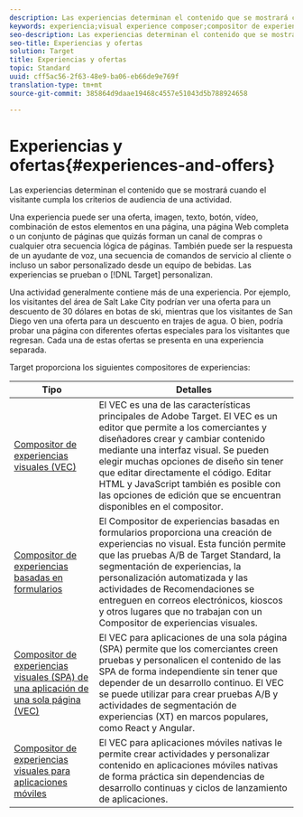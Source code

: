 ```yaml
---
description: Las experiencias determinan el contenido que se mostrará cuando el visitante cumpla los criterios de audiencia de una actividad.
keywords: experiencia;visual experience composer;compositor de experiencias visuales;enhanced experience composer;compositor de experiencias mejorado;compositor de experiencias basadas en formularios;compositor de formularios;compositor visual;compositor de experiencias;contenido mixto;iframe;eliminación de iframes;eliminar iframe;opciones de x-frame;opciones de x frame;origen cruzado;problemas de origen cruzado;flujo de trabajo de autenticación;lista negra de ip;lista blanca de ip
seo-description: Las experiencias determinan el contenido que se mostrará cuando el visitante cumpla los criterios de audiencia de una actividad.
seo-title: Experiencias y ofertas
solution: Target
title: Experiencias y ofertas
topic: Standard
uuid: cff5ac56-2f63-48e9-ba06-eb66de9e769f
translation-type: tm+mt
source-git-commit: 385864d9daae19468c4557e51043d5b788924658

---
```



# Experiencias y ofertas{#experiences-and-offers}

Las experiencias determinan el contenido que se mostrará cuando el visitante cumpla los criterios de audiencia de una actividad.

Una experiencia puede ser una oferta, imagen, texto, botón, vídeo, combinación de estos elementos en una página, una página Web completa o un conjunto de páginas que quizás forman un canal de compras o cualquier otra secuencia lógica de páginas. También puede ser la respuesta de un ayudante de voz, una secuencia de comandos de servicio al cliente o incluso un sabor personalizado desde un equipo de bebidas. Las experiencias se prueban o [!DNL Target] personalizan.

Una actividad generalmente contiene más de una experiencia. Por ejemplo, los visitantes del área de Salt Lake City podrían ver una oferta para un descuento de 30 dólares en botas de ski, mientras que los visitantes de San Diego ven una oferta para un descuento en trajes de agua. O bien, podría probar una página con diferentes ofertas especiales para los visitantes que regresan. Cada una de estas ofertas se presenta en una experiencia separada.

Target proporciona los siguientes compositores de experiencias:

| Tipo | Detalles |
| --- | --- |
| [Compositor de experiencias visuales (VEC)](../c-experiences/c-visual-experience-composer/visual-experience-composer.md#concept_CF63320EB8924B2F9BDA3C72256DCE50) | El VEC es una de las características principales de Adobe Target. El VEC es un editor que permite a los comerciantes y diseñadores crear y cambiar contenido mediante una interfaz visual. Se pueden elegir muchas opciones de diseño sin tener que editar directamente el código. Editar HTML y JavaScript también es posible con las opciones de edición que se encuentran disponibles en el compositor. |
| [Compositor de experiencias basadas en formularios](../c-experiences/form-experience-composer.md#task_FAC842A6535045B68B4C1AD3E657E56E) | El Compositor de experiencias basadas en formularios proporciona una creación de experiencias no visual. Esta función permite que las pruebas A/B de Target Standard, la segmentación de experiencias, la personalización automatizada y las actividades de Recomendaciones se entreguen en correos electrónicos, kioscos y otros lugares que no trabajan con un Compositor de experiencias visuales. |
| [Compositor de experiencias visuales (SPA) de una aplicación de una sola página (VEC)](/help/c-experiences/spa-visual-experience-composer.md) | El VEC para aplicaciones de una sola página (SPA) permite que los comerciantes creen pruebas y personalicen el contenido de las SPA de forma independiente sin tener que depender de un desarrollo continuo. El VEC se puede utilizar para crear pruebas A/B y actividades de segmentación de experiencias (XT) en marcos populares, como React y Angular. |
| [Compositor de experiencias visuales para aplicaciones móviles](/help/c-target-mobile-app/c-mobile-visual-experience-composer/mobile-visual-experience-composer.md) | El VEC para aplicaciones móviles nativas le permite crear actividades y personalizar contenido en aplicaciones móviles nativas de forma práctica sin dependencias de desarrollo continuas y ciclos de lanzamiento de aplicaciones. |


